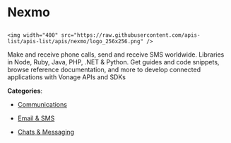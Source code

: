 # Nexmo<p align="center">
    <img width="400" src="https://raw.githubusercontent.com/apis-list/apis-list/apis/nexmo/logo_256x256.png" />
</p>

Make and receive phone calls, send and receive SMS worldwide.  Libraries in Node, Ruby, Java, PHP, .NET & Python.  Get guides and code snippets, browse reference documentation, and more to develop connected applications with Vonage APIs and SDKs

**Categories**:

- [Communications](https://github/apis-list/apis-list#communications)

- [Email & SMS](https://github/apis-list/apis-list#email-and-sms)

- [Chats & Messaging](https://github/apis-list/apis-list#chats-and-messaging)





